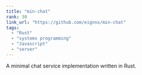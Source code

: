 ```yaml
---
title: "min-chat"
rank: 30
link_url: "https://github.com/eignnx/min-chat"
tags:
  - "Rust"
  - "systems programming"
  - "Javascript"
  - "server"
---
```

A minimal chat service implementation written in Rust.